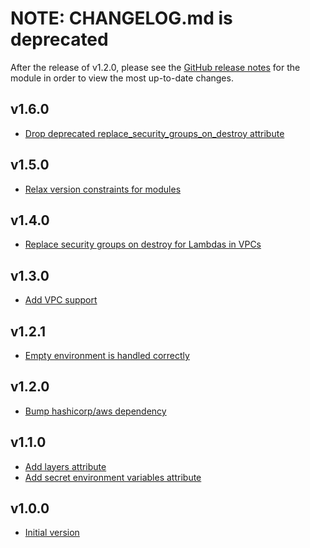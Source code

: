 # NOTE: CHANGELOG.md is deprecated

After the release of v1.2.0, please see the [GitHub release notes](https://github.com/babbel/terraform-aws-lambda-with-inline-code/releases)
for the module in order to view the most up-to-date changes.

## v1.6.0

- [Drop deprecated replace_security_groups_on_destroy attribute](https://github.com/babbel/terraform-aws-lambda-with-inline-code/pull/28)

## v1.5.0

- [Relax version constraints for modules](https://github.com/babbel/terraform-aws-lambda-with-inline-code/pull/24)

## v1.4.0

- [Replace security groups on destroy for Lambdas in VPCs](https://github.com/babbel/terraform-aws-lambda-with-inline-code/pull/23)

## v1.3.0

- [Add VPC support](https://github.com/babbel/terraform-aws-lambda-with-inline-code/pull/19)

## v1.2.1

- [Empty environment is handled correctly](https://github.com/babbel/terraform-aws-lambda-with-inline-code/pull/15)

## v1.2.0

- [Bump hashicorp/aws dependency](https://github.com/babbel/terraform-aws-lambda-with-inline-code/pull/14)

## v1.1.0
- [Add layers attribute](https://github.com/babbel/terraform-aws-lambda-with-inline-code/pull/7)
- [Add secret environment variables attribute](https://github.com/babbel/terraform-aws-lambda-with-inline-code/pull/8)


## v1.0.0

- [Initial version](https://github.com/babbel/terraform-aws-lambda-with-inline-code/pull/1)
